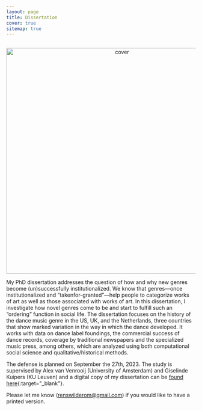 ```yaml
---
layout: page
title: Dissertation
cover: true
sitemap: true
---
```


<p align="center">
<img src="/assets/img/blog/PhD-dissertation-Rens-Wilderom-_Cover-only_.svg" alt="cover" width="600" style="padding-top: 15px;"/>
</p>

My PhD dissertation addresses the question of how and why new genres become (un)successfully institutionalized. We know that genres—once institutionalized and “takenfor-granted”—help people to categorize works of art as well as those associated with works of art. In this dissertation, I investigate how novel genres come to be and start to fulfill such an “ordering” function in social life. The dissertation focuses on the history of the dance music genre in the US, UK, and the Netherlands, three countries that show marked variation in the way in which the dance developed. It works with data on dance label foundings, the commercial success of dance records, coverage by traditional newspapers and the specialized music press, among others, which are analyzed using both computational social science and qualitative/historical methods.

The defense is planned on September the 27th, 2023. The study is supervised by Alex van Venrooij (University of Amsterdam) and Giselinde Kuipers (KU Leuven) and a digital copy of my dissertation can be [found here](https://drive.google.com/file/d/1-DKHgvI4YEHkV6PB8xV9UpGsJlSC6a1g/view?usp=sharing){:target="_blank"}.

Please let me know (renswilderom@gmail.com) if you would like to have a printed version.